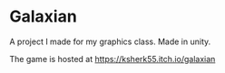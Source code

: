# Galaxian

A project I made for my graphics class. Made in unity.

The game is hosted at https://ksherk55.itch.io/galaxian
